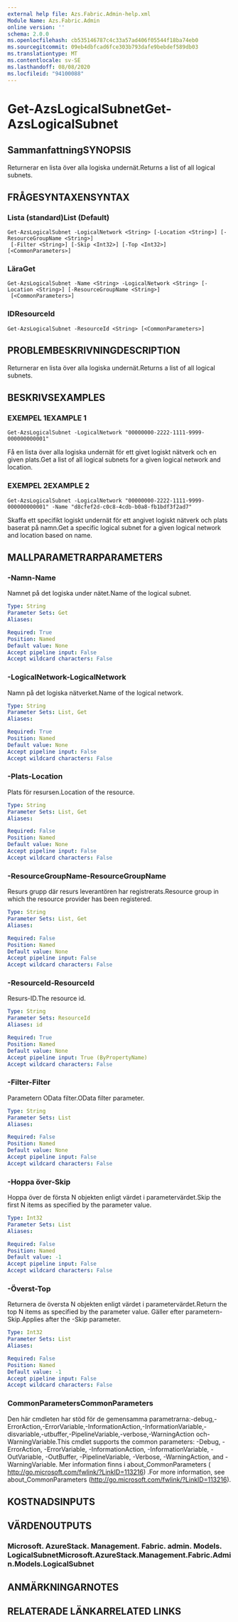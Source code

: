 ```yaml
---
external help file: Azs.Fabric.Admin-help.xml
Module Name: Azs.Fabric.Admin
online version: ''
schema: 2.0.0
ms.openlocfilehash: cb535146787c4c33a57ad406f05544f18ba74eb0
ms.sourcegitcommit: 09eb4dbfcad6fce303b793dafe9bebdef589db03
ms.translationtype: MT
ms.contentlocale: sv-SE
ms.lasthandoff: 08/08/2020
ms.locfileid: "94100088"
---
```

# <span data-ttu-id="b763e-101">Get-AzsLogicalSubnet</span><span class="sxs-lookup"><span data-stu-id="b763e-101">Get-AzsLogicalSubnet</span></span>

## <span data-ttu-id="b763e-102">Sammanfattning</span><span class="sxs-lookup"><span data-stu-id="b763e-102">SYNOPSIS</span></span>
<span data-ttu-id="b763e-103">Returnerar en lista över alla logiska undernät.</span><span class="sxs-lookup"><span data-stu-id="b763e-103">Returns a list of all logical subnets.</span></span>

## <span data-ttu-id="b763e-104">FRÅGESYNTAXEN</span><span class="sxs-lookup"><span data-stu-id="b763e-104">SYNTAX</span></span>

### <span data-ttu-id="b763e-105">Lista (standard)</span><span class="sxs-lookup"><span data-stu-id="b763e-105">List (Default)</span></span>
```
Get-AzsLogicalSubnet -LogicalNetwork <String> [-Location <String>] [-ResourceGroupName <String>]
 [-Filter <String>] [-Skip <Int32>] [-Top <Int32>] [<CommonParameters>]
```

### <span data-ttu-id="b763e-106">Lära</span><span class="sxs-lookup"><span data-stu-id="b763e-106">Get</span></span>
```
Get-AzsLogicalSubnet -Name <String> -LogicalNetwork <String> [-Location <String>] [-ResourceGroupName <String>]
 [<CommonParameters>]
```

### <span data-ttu-id="b763e-107">ID</span><span class="sxs-lookup"><span data-stu-id="b763e-107">ResourceId</span></span>
```
Get-AzsLogicalSubnet -ResourceId <String> [<CommonParameters>]
```

## <span data-ttu-id="b763e-108">PROBLEMBESKRIVNING</span><span class="sxs-lookup"><span data-stu-id="b763e-108">DESCRIPTION</span></span>
<span data-ttu-id="b763e-109">Returnerar en lista över alla logiska undernät.</span><span class="sxs-lookup"><span data-stu-id="b763e-109">Returns a list of all logical subnets.</span></span>

## <span data-ttu-id="b763e-110">BESKRIVS</span><span class="sxs-lookup"><span data-stu-id="b763e-110">EXAMPLES</span></span>

### <span data-ttu-id="b763e-111">EXEMPEL 1</span><span class="sxs-lookup"><span data-stu-id="b763e-111">EXAMPLE 1</span></span>
```
Get-AzsLogicalSubnet -LogicalNetwork "00000000-2222-1111-9999-000000000001"
```

<span data-ttu-id="b763e-112">Få en lista över alla logiska undernät för ett givet logiskt nätverk och en given plats.</span><span class="sxs-lookup"><span data-stu-id="b763e-112">Get a list of all logical subnets for a given logical network and location.</span></span>

### <span data-ttu-id="b763e-113">EXEMPEL 2</span><span class="sxs-lookup"><span data-stu-id="b763e-113">EXAMPLE 2</span></span>
```
Get-AzsLogicalSubnet -LogicalNetwork "00000000-2222-1111-9999-000000000001" -Name "d8cfef2d-c0c8-4cdb-b0a8-fb1bdf3f2ad7"
```

<span data-ttu-id="b763e-114">Skaffa ett specifikt logiskt undernät för ett angivet logiskt nätverk och plats baserat på namn.</span><span class="sxs-lookup"><span data-stu-id="b763e-114">Get a specific logical subnet for a given logical network and location based on name.</span></span>

## <span data-ttu-id="b763e-115">MALLPARAMETRAR</span><span class="sxs-lookup"><span data-stu-id="b763e-115">PARAMETERS</span></span>

### <span data-ttu-id="b763e-116">-Namn</span><span class="sxs-lookup"><span data-stu-id="b763e-116">-Name</span></span>
<span data-ttu-id="b763e-117">Namnet på det logiska under nätet.</span><span class="sxs-lookup"><span data-stu-id="b763e-117">Name of the logical subnet.</span></span>

```yaml
Type: String
Parameter Sets: Get
Aliases:

Required: True
Position: Named
Default value: None
Accept pipeline input: False
Accept wildcard characters: False
```

### <span data-ttu-id="b763e-118">-LogicalNetwork</span><span class="sxs-lookup"><span data-stu-id="b763e-118">-LogicalNetwork</span></span>
<span data-ttu-id="b763e-119">Namn på det logiska nätverket.</span><span class="sxs-lookup"><span data-stu-id="b763e-119">Name of the logical network.</span></span>

```yaml
Type: String
Parameter Sets: List, Get
Aliases:

Required: True
Position: Named
Default value: None
Accept pipeline input: False
Accept wildcard characters: False
```

### <span data-ttu-id="b763e-120">-Plats</span><span class="sxs-lookup"><span data-stu-id="b763e-120">-Location</span></span>
<span data-ttu-id="b763e-121">Plats för resursen.</span><span class="sxs-lookup"><span data-stu-id="b763e-121">Location of the resource.</span></span>

```yaml
Type: String
Parameter Sets: List, Get
Aliases:

Required: False
Position: Named
Default value: None
Accept pipeline input: False
Accept wildcard characters: False
```

### <span data-ttu-id="b763e-122">-ResourceGroupName</span><span class="sxs-lookup"><span data-stu-id="b763e-122">-ResourceGroupName</span></span>
<span data-ttu-id="b763e-123">Resurs grupp där resurs leverantören har registrerats.</span><span class="sxs-lookup"><span data-stu-id="b763e-123">Resource group in which the resource provider has been registered.</span></span>

```yaml
Type: String
Parameter Sets: List, Get
Aliases:

Required: False
Position: Named
Default value: None
Accept pipeline input: False
Accept wildcard characters: False
```

### <span data-ttu-id="b763e-124">-ResourceId</span><span class="sxs-lookup"><span data-stu-id="b763e-124">-ResourceId</span></span>
<span data-ttu-id="b763e-125">Resurs-ID.</span><span class="sxs-lookup"><span data-stu-id="b763e-125">The resource id.</span></span>

```yaml
Type: String
Parameter Sets: ResourceId
Aliases: id

Required: True
Position: Named
Default value: None
Accept pipeline input: True (ByPropertyName)
Accept wildcard characters: False
```

### <span data-ttu-id="b763e-126">-Filter</span><span class="sxs-lookup"><span data-stu-id="b763e-126">-Filter</span></span>
<span data-ttu-id="b763e-127">Parametern OData filter.</span><span class="sxs-lookup"><span data-stu-id="b763e-127">OData filter parameter.</span></span>

```yaml
Type: String
Parameter Sets: List
Aliases:

Required: False
Position: Named
Default value: None
Accept pipeline input: False
Accept wildcard characters: False
```

### <span data-ttu-id="b763e-128">-Hoppa över</span><span class="sxs-lookup"><span data-stu-id="b763e-128">-Skip</span></span>
<span data-ttu-id="b763e-129">Hoppa över de första N objekten enligt värdet i parametervärdet.</span><span class="sxs-lookup"><span data-stu-id="b763e-129">Skip the first N items as specified by the parameter value.</span></span>

```yaml
Type: Int32
Parameter Sets: List
Aliases:

Required: False
Position: Named
Default value: -1
Accept pipeline input: False
Accept wildcard characters: False
```

### <span data-ttu-id="b763e-130">-Överst</span><span class="sxs-lookup"><span data-stu-id="b763e-130">-Top</span></span>
<span data-ttu-id="b763e-131">Returnera de översta N objekten enligt värdet i parametervärdet.</span><span class="sxs-lookup"><span data-stu-id="b763e-131">Return the top N items as specified by the parameter value.</span></span>
<span data-ttu-id="b763e-132">Gäller efter parametern-Skip.</span><span class="sxs-lookup"><span data-stu-id="b763e-132">Applies after the -Skip parameter.</span></span>

```yaml
Type: Int32
Parameter Sets: List
Aliases:

Required: False
Position: Named
Default value: -1
Accept pipeline input: False
Accept wildcard characters: False
```

### <span data-ttu-id="b763e-133">CommonParameters</span><span class="sxs-lookup"><span data-stu-id="b763e-133">CommonParameters</span></span>
<span data-ttu-id="b763e-134">Den här cmdleten har stöd för de gemensamma parametrarna:-debug,-ErrorAction,-ErrorVariable,-InformationAction,-InformationVariable,-disvariable,-utbuffer,-PipelineVariable,-verbose,-WarningAction och-WarningVariable.</span><span class="sxs-lookup"><span data-stu-id="b763e-134">This cmdlet supports the common parameters: -Debug, -ErrorAction, -ErrorVariable, -InformationAction, -InformationVariable, -OutVariable, -OutBuffer, -PipelineVariable, -Verbose, -WarningAction, and -WarningVariable.</span></span> <span data-ttu-id="b763e-135">Mer information finns i about_CommonParameters ( http://go.microsoft.com/fwlink/?LinkID=113216) .</span><span class="sxs-lookup"><span data-stu-id="b763e-135">For more information, see about_CommonParameters (http://go.microsoft.com/fwlink/?LinkID=113216).</span></span>

## <span data-ttu-id="b763e-136">KOSTNADS</span><span class="sxs-lookup"><span data-stu-id="b763e-136">INPUTS</span></span>

## <span data-ttu-id="b763e-137">VÄRDEN</span><span class="sxs-lookup"><span data-stu-id="b763e-137">OUTPUTS</span></span>

### <span data-ttu-id="b763e-138">Microsoft. AzureStack. Management. Fabric. admin. Models. LogicalSubnet</span><span class="sxs-lookup"><span data-stu-id="b763e-138">Microsoft.AzureStack.Management.Fabric.Admin.Models.LogicalSubnet</span></span>

## <span data-ttu-id="b763e-139">ANMÄRKNINGAR</span><span class="sxs-lookup"><span data-stu-id="b763e-139">NOTES</span></span>

## <span data-ttu-id="b763e-140">RELATERADE LÄNKAR</span><span class="sxs-lookup"><span data-stu-id="b763e-140">RELATED LINKS</span></span>

